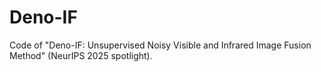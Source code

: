 # Deno-IF
Code of "Deno-IF: Unsupervised Noisy Visible and Infrared Image Fusion Method" (NeurIPS 2025 spotlight).
